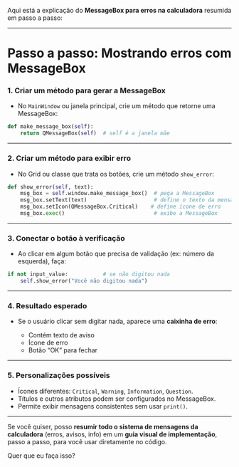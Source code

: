 Aqui está a explicação do **MessageBox para erros na calculadora** resumida em passo a passo:

---

# Passo a passo: Mostrando erros com MessageBox

### 1. Criar um método para gerar a MessageBox

* No `MainWindow` ou janela principal, crie um método que retorne uma MessageBox:

```python
def make_message_box(self):
    return QMessageBox(self)  # self é a janela mãe
```

---

### 2. Criar um método para exibir erro

* No Grid ou classe que trata os botões, crie um método `show_error`:

```python
def show_error(self, text):
    msg_box = self.window.make_message_box()  # pega a MessageBox
    msg_box.setText(text)                     # define o texto da mensagem
    msg_box.setIcon(QMessageBox.Critical)    # define ícone de erro
    msg_box.exec()                            # exibe a MessageBox
```

---

### 3. Conectar o botão à verificação

* Ao clicar em algum botão que precisa de validação (ex: número da esquerda), faça:

```python
if not input_value:           # se não digitou nada
    self.show_error("Você não digitou nada")
```

---

### 4. Resultado esperado

* Se o usuário clicar sem digitar nada, aparece uma **caixinha de erro**:

  * Contém texto de aviso
  * Ícone de erro
  * Botão “OK” para fechar

---

### 5. Personalizações possíveis

* Ícones diferentes: `Critical`, `Warning`, `Information`, `Question`.
* Títulos e outros atributos podem ser configurados no MessageBox.
* Permite exibir mensagens consistentes sem usar `print()`.

---

Se você quiser, posso **resumir todo o sistema de mensagens da calculadora** (erros, avisos, info) em um **guia visual de implementação**, passo a passo, para você usar diretamente no código.

Quer que eu faça isso?
